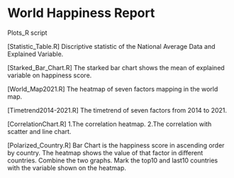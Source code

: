 # World Happiness Report

Plots_R script

[Statistic_Table.R] Discriptive statistic of the National Average Data and Explained Variable.

[Starked_Bar_Chart.R] The starked bar chart shows the mean of explained variable on happiness score.

[World_Map2021.R] The heatmap of seven factors mapping in the world map.

[Timetrend2014-2021.R] The timetrend of seven factors from 2014 to 2021.

[CorrelationChart.R] 1.The correlation heatmap. 2.The correlation with scatter and line chart.

[Polarized_Country.R] Bar Chart is the happiness score in ascending order by country. The heatmap shows the value of that factor in different countries. Combine the two graphs. Mark the top10 and last10 countries with the variable shown on the heatmap.


